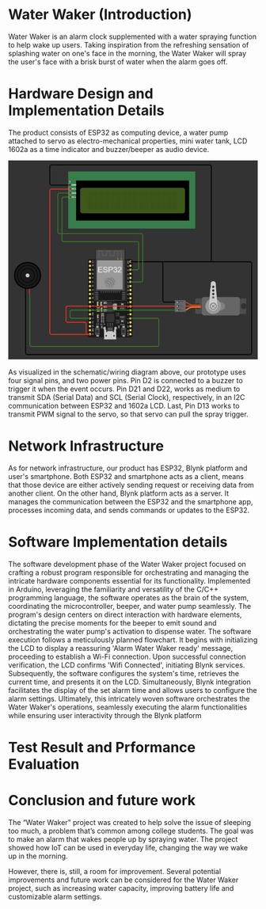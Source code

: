 # Water Waker (Introduction)

Water Waker is an alarm clock supplemented with a water spraying function to help wake up users. Taking inspiration from the refreshing sensation of splashing water on one's face in the morning, the Water Waker will spray the user's face with a brisk burst of water when the alarm goes off.

# Hardware Design and Implementation Details

The product consists of ESP32 as computing device, a water pump attached to servo as electro-mechanical properties, mini water tank, LCD 1602a as a time indicator and buzzer/beeper as audio device. 

![Schematic](images/Hardware-Prototype.png)

As visualized in the schematic/wiring diagram above, our prototype uses four signal pins, and two power pins. Pin D2 is connected to a buzzer to trigger it when the event occurs. Pin D21 and D22, works as medium to transmit SDA (Serial Data) and SCL (Serial Clock), respectively, in an I2C communication between ESP32 and 1602a LCD. Last, Pin D13 works to transmit PWM signal to the servo, so that servo can pull the spray trigger.

# Network Infrastructure

As for network infrastructure, our product has ESP32, Blynk platform and user's smartphone. Both ESP32 and smartphone acts as a client, means that those device are either actively sending request or receiving data from another client. On the other hand, Blynk platform acts as a server. It manages the communication between the ESP32 and the smartphone app, processes incoming data, and sends commands or updates to the ESP32.

# Software Implementation details
The software development phase of the Water Waker project focused on crafting a robust program responsible for orchestrating and managing the intricate hardware components essential for its functionality. Implemented in Arduino, leveraging the familiarity and versatility of the C/C++ programming language, the software operates as the brain of the system, coordinating the microcontroller, beeper, and water pump seamlessly. The program's design centers on direct interaction with hardware elements, dictating the precise moments for the beeper to emit sound and orchestrating the water pump's activation to dispense water. The software execution follows a meticulously planned flowchart. It begins with initializing the LCD to display a reassuring 'Alarm Water Waker ready' message, proceeding to establish a Wi-Fi connection. Upon successful connection verification, the LCD confirms 'Wifi Connected', initiating Blynk services. Subsequently, the software configures the system's time, retrieves the current time, and presents it on the LCD. Simultaneously, Blynk integration facilitates the display of the set alarm time and allows users to configure the alarm settings. Ultimately, this intricately woven software orchestrates the Water Waker's operations, seamlessly executing the alarm functionalities while ensuring user interactivity through the Blynk platform

# Test Result and Prformance Evaluation

# Conclusion and future work

The “Water Waker” project was created to help solve the issue of sleeping too much, a problem that’s common among college students. The goal was to make an alarm that wakes people up by spraying water. The project showed how IoT can be used in everyday life, changing the way we wake up in the morning.

However, there is, still, a room for improvement. Several potential improvements and future work can be considered for the Water Waker project, such as increasing water capacity, improving battery life and customizable alarm settings.
